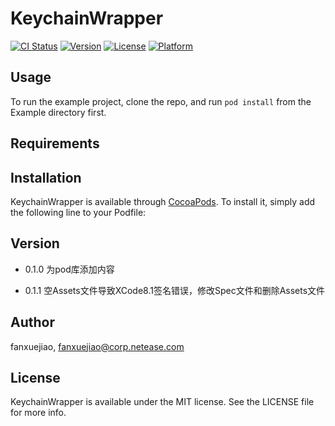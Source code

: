# KeychainWrapper

[![CI Status](http://img.shields.io/travis/fanxuejiao/KeychainWrapper.svg?style=flat)](https://travis-ci.org/fanxuejiao/KeychainWrapper)
[![Version](https://img.shields.io/cocoapods/v/KeychainWrapper.svg?style=flat)](http://cocoapods.org/pods/KeychainWrapper)
[![License](https://img.shields.io/cocoapods/l/KeychainWrapper.svg?style=flat)](http://cocoapods.org/pods/KeychainWrapper)
[![Platform](https://img.shields.io/cocoapods/p/KeychainWrapper.svg?style=flat)](http://cocoapods.org/pods/KeychainWrapper)

## Usage

To run the example project, clone the repo, and run `pod install` from the Example directory first.

## Requirements

## Installation

KeychainWrapper is available through [CocoaPods](http://cocoapods.org). To install
it, simply add the following line to your Podfile:

## Version
* 0.1.0
  为pod库添加内容

* 0.1.1
  空Assets文件导致XCode8.1签名错误，修改Spec文件和删除Assets文件

## Author

fanxuejiao, fanxuejiao@corp.netease.com

## License

KeychainWrapper is available under the MIT license. See the LICENSE file for more info.
